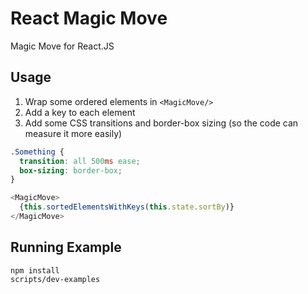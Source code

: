 React Magic Move
================

Magic Move for React.JS

Usage
-----

1. Wrap some ordered elements in `<MagicMove/>`
2. Add a key to each element
3. Add some CSS transitions and border-box sizing (so the code can
   measure it more easily)

```css
.Something {
  transition: all 500ms ease;
  box-sizing: border-box;
}
```

```js
<MagicMove>
  {this.sortedElementsWithKeys(this.state.sortBy)}
</MagicMove>
```

Running Example
---------------
```
npm install
scripts/dev-examples
```

